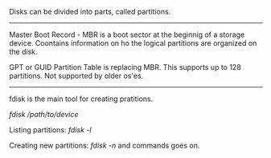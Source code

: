 Disks can be divided into parts, called partitions.

------------------------

Master Boot Record - MBR is a boot sector at the beginnig of a storage device. Coontains information on ho the logical partitions are organized on the disk.

GPT or GUID Partition Table is replacing MBR. This supports up to 128 partitions. Not supported by older os'es.

--------------------

fdisk is the main tool for creating pratitions.

*fdisk /path/to/device*

Listing partitions:
*fdisk -l*

Creating new partitions:
*fdisk -n* and commands goes on.
